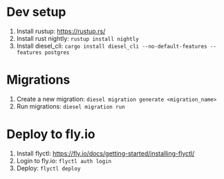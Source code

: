 # Dev setup

1. Install rustup: https://rustup.rs/
2. Install rust nightly: `rustup install nightly`
3. Install diesel_cli: `cargo install diesel_cli --no-default-features --features postgres`

# Migrations

1. Create a new migration: `diesel migration generate <migration_name>`
2. Run migrations: `diesel migration run`

# Deploy to fly.io

1. Install flyctl: https://fly.io/docs/getting-started/installing-flyctl/
2. Login to fly.io: `flyctl auth login`
3. Deploy: `flyctl deploy`
